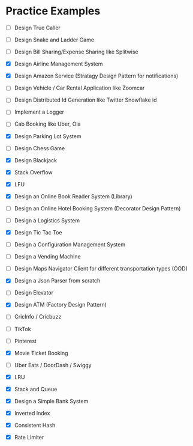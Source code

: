 # Practice Examples
- [ ] Design True Caller	
- [ ] Design Snake and Ladder Game	
- [ ] Design Bill Sharing/Expense Sharing like Splitwise
- [x] Design Airline Management System
- [x] Design Amazon Service	(Stratagy Design Pattern for notifications)
- [ ] Design Vehicle / Car Rental Application like Zoomcar
- [ ] Design Distributed Id Generation like Twitter Snowflake id	
- [ ] Implement a Logger	
- [ ] Cab Booking like Uber, Ola	
- [x] Design Parking Lot System
- [ ] Design Chess Game	
- [x] Design Blackjack
- [x] Stack Overflow
- [x] LFU
- [x] Design an Online Book Reader System (Library)
- [ ] Design an Online Hotel Booking System	(Decorator Design Pattern)
- [ ] Design a Logistics System	
- [x] Design Tic Tac Toe
- [ ] Design a Configuration Management System
- [ ] Design a Vending Machine
- [ ] Design Maps Navigator Client for different transportation types (OOD)
- [x] Design a Json Parser from scratch	
- [ ] Design Elevator	
- [x] Design ATM (Factory Design Pattern)
- [ ] CricInfo / Cricbuzz
- [ ] TikTok
- [ ] Pinterest
- [x] Movie Ticket Booking
- [ ] Uber Eats / DoorDash / Swiggy
- [x] LRU
- [x] Stack and Queue
- [x] Design a Simple Bank System
- [x] Inverted Index
- [x] Consistent Hash
- [x] Rate Limiter

